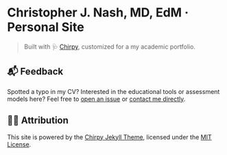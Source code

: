 # Christopher J. Nash, MD, EdM · Personal Site

> Built with 🩺 [Chirpy](https://github.com/cotes2020/jekyll-theme-chirpy), customized for a my academic portfolio.

## 📬 Feedback

Spotted a typo in my CV? Interested in the educational tools or assessment models here? Feel free to [open an issue](https://github.com/christopherjnash/christopherjnash.github.io/issues) or [contact me directly](https://emergencymedicine.duke.edu/profile/christopher-j-nash).

## 🧑‍💻 Attribution

This site is powered by the [Chirpy Jekyll Theme](https://github.com/cotes2020/jekyll-theme-chirpy), licensed under the [MIT License](https://github.com/cotes2020/chirpy-starter/blob/master/LICENSE).